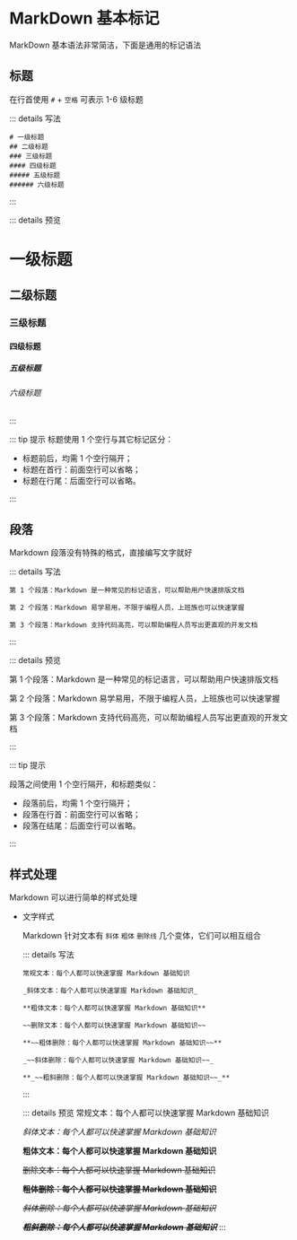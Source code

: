 # MarkDown 基本标记

MarkDown 基本语法非常简洁，下面是通用的标记语法

## 标题

在行首使用 `#` + `空格` 可表示 1-6 级标题

::: details 写法

```text
# 一级标题
## 二级标题
### 三级标题
#### 四级标题
##### 五级标题
###### 六级标题
```

:::

::: details 预览

<h1>一级标题</h1>
<h2>二级标题</h2>
<h3>三级标题</h3>
<h4>四级标题</h4>
<h5>五级标题</h5>
<h6>六级标题</h6>

:::

::: tip 提示
标题使用 1 个空行与其它标记区分：

-   标题前后，均需 1 个空行隔开；
-   标题在首行：前面空行可以省略；
-   标题在行尾：后面空行可以省略。

:::

## 段落

Markdown 段落没有特殊的格式，直接编写文字就好

::: details 写法

```text{3}
第 1 个段落：Markdown 是一种常见的标记语言，可以帮助用户快速排版文档

第 2 个段落：Markdown 易学易用，不限于编程人员，上班族也可以快速掌握

第 3 个段落：Markdown 支持代码高亮，可以帮助编程人员写出更直观的开发文档
```

:::

::: details 预览

第 1 个段落：Markdown 是一种常见的标记语言，可以帮助用户快速排版文档

第 2 个段落：Markdown 易学易用，不限于编程人员，上班族也可以快速掌握

第 3 个段落：Markdown 支持代码高亮，可以帮助编程人员写出更直观的开发文档

:::

::: tip 提示

段落之间使用 1 个空行隔开，和标题类似：

-   段落前后，均需 1 个空行隔开；
-   段落在行首：前面空行可以省略；
-   段落在结尾：后面空行可以省略。

:::

## 样式处理

Markdown 可以进行简单的样式处理

-   文字样式

    Markdown 针对文本有 `斜体` `粗体` `删除线` 几个变体，它们可以相互组合

    ::: details 写法

    ```text
    常规文本：每个人都可以快速掌握 Markdown 基础知识

    _斜体文本：每个人都可以快速掌握 Markdown 基础知识_

    **粗体文本：每个人都可以快速掌握 Markdown 基础知识**

    ~~删除文本：每个人都可以快速掌握 Markdown 基础知识~~

    **~~粗体删除：每个人都可以快速掌握 Markdown 基础知识~~**

    _~~斜体删除：每个人都可以快速掌握 Markdown 基础知识~~_

    **_~~粗斜删除：每个人都可以快速掌握 Markdown 基础知识~~_**
    ```

    :::

    ::: details 预览
    常规文本：每个人都可以快速掌握 Markdown 基础知识

    _斜体文本：每个人都可以快速掌握 Markdown 基础知识_

    **粗体文本：每个人都可以快速掌握 Markdown 基础知识**

    ~~删除文本：每个人都可以快速掌握 Markdown 基础知识~~

    **~~粗体删除：每个人都可以快速掌握 Markdown 基础知识~~**

    _~~斜体删除：每个人都可以快速掌握 Markdown 基础知识~~_

    **_~~粗斜删除：每个人都可以快速掌握 Markdown 基础知识~~_**
    :::
